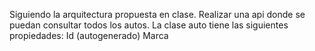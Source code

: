 Siguiendo la arquitectura propuesta en clase. Realizar una api donde se puedan consultar todos los autos.
La clase auto tiene las siguientes propiedades:
Id (autogenerado)
Marca
